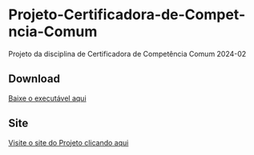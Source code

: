 # Projeto-Certificadora-de-Compet-ncia-Comum
Projeto da disciplina de Certificadora de Competência Comum 2024-02

## Download

[Baixe o executável aqui](https://github.com/luanvsalmeida/Projeto-Certificadora-de-Compet-ncia-Comum/releases/download/v1.0.0/programa.exe)

## Site

[Visite o site do Projeto clicando aqui](https://luanvsalmeida.github.io/Projeto-Certificadora-de-Compet-ncia-Comum/src/index.html )

